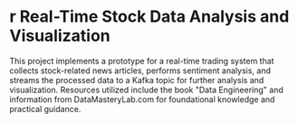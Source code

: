 # r Real-Time Stock Data Analysis and Visualization

This project implements a prototype for a real-time trading system that collects stock-related news articles, performs sentiment analysis, and streams the processed data to a Kafka topic for further analysis and visualization. Resources utilized include the book "Data Engineering" and information from DataMasteryLab.com for foundational knowledge and practical guidance.
